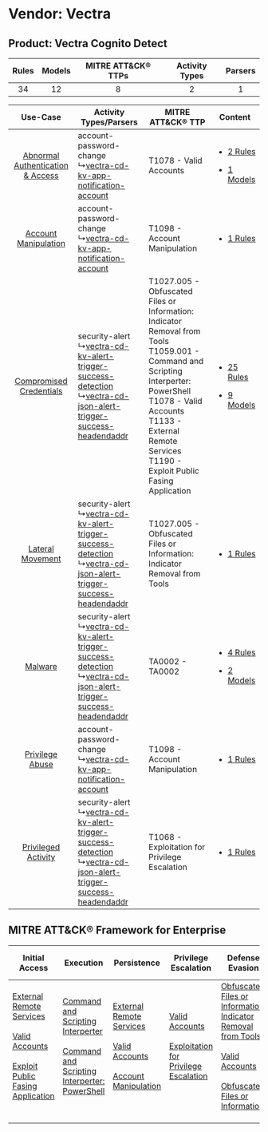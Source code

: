 Vendor: Vectra
==============
Product: Vectra Cognito Detect
------------------------------
| Rules | Models | MITRE ATT&CK® TTPs | Activity Types | Parsers |
|:-----:|:------:|:------------------:|:--------------:|:-------:|
|  34   |   12   |         8          |       2        |    1    |

|    Use-Case    | Activity Types/Parsers    | MITRE ATT&CK® TTP    | Content    |
|:----:| ---- | ---- | ---- |
| [Abnormal Authentication & Access](../../../UseCases/uc_abnormal_authentication_&_access.md) |  account-password-change<br> ↳[vectra-cd-kv-app-notification-account](Ps/pC_vectracdkvappnotificationaccount.md)<br>    | T1078 - Valid Accounts<br>    | [<ul><li>2 Rules</li></ul><ul><li>1 Models</li></ul>](RM/r_m_vectra_vectra_cognito_detect_Abnormal_Authentication_&_Access.md) |
|    [Account Manipulation](../../../UseCases/uc_account_manipulation.md)    |  account-password-change<br> ↳[vectra-cd-kv-app-notification-account](Ps/pC_vectracdkvappnotificationaccount.md)<br>    | T1098 - Account Manipulation<br>    | [<ul><li>1 Rules</li></ul>](RM/r_m_vectra_vectra_cognito_detect_Account_Manipulation.md)    |
|          [Compromised Credentials](../../../UseCases/uc_compromised_credentials.md)          |  security-alert<br> ↳[vectra-cd-kv-alert-trigger-success-detection](Ps/pC_vectracdkvalerttriggersuccessdetection.md)<br> ↳[vectra-cd-json-alert-trigger-success-headendaddr](Ps/pC_vectracdjsonalerttriggersuccessheadendaddr.md)<br> | T1027.005 - Obfuscated Files or Information: Indicator Removal from Tools<br>T1059.001 - Command and Scripting Interperter: PowerShell<br>T1078 - Valid Accounts<br>T1133 - External Remote Services<br>T1190 - Exploit Public Fasing Application<br> | [<ul><li>25 Rules</li></ul><ul><li>9 Models</li></ul>](RM/r_m_vectra_vectra_cognito_detect_Compromised_Credentials.md)         |
|    [Lateral Movement](../../../UseCases/uc_lateral_movement.md)    |  security-alert<br> ↳[vectra-cd-kv-alert-trigger-success-detection](Ps/pC_vectracdkvalerttriggersuccessdetection.md)<br> ↳[vectra-cd-json-alert-trigger-success-headendaddr](Ps/pC_vectracdjsonalerttriggersuccessheadendaddr.md)<br> | T1027.005 - Obfuscated Files or Information: Indicator Removal from Tools<br>    | [<ul><li>1 Rules</li></ul>](RM/r_m_vectra_vectra_cognito_detect_Lateral_Movement.md)    |
|    [Malware](../../../UseCases/uc_malware.md)    |  security-alert<br> ↳[vectra-cd-kv-alert-trigger-success-detection](Ps/pC_vectracdkvalerttriggersuccessdetection.md)<br> ↳[vectra-cd-json-alert-trigger-success-headendaddr](Ps/pC_vectracdjsonalerttriggersuccessheadendaddr.md)<br> | TA0002 - TA0002<br>    | [<ul><li>4 Rules</li></ul><ul><li>2 Models</li></ul>](RM/r_m_vectra_vectra_cognito_detect_Malware.md)    |
|    [Privilege Abuse](../../../UseCases/uc_privilege_abuse.md)    |  account-password-change<br> ↳[vectra-cd-kv-app-notification-account](Ps/pC_vectracdkvappnotificationaccount.md)<br>    | T1098 - Account Manipulation<br>    | [<ul><li>1 Rules</li></ul>](RM/r_m_vectra_vectra_cognito_detect_Privilege_Abuse.md)    |
|    [Privileged Activity](../../../UseCases/uc_privileged_activity.md)    |  security-alert<br> ↳[vectra-cd-kv-alert-trigger-success-detection](Ps/pC_vectracdkvalerttriggersuccessdetection.md)<br> ↳[vectra-cd-json-alert-trigger-success-headendaddr](Ps/pC_vectracdjsonalerttriggersuccessheadendaddr.md)<br> | T1068 - Exploitation for Privilege Escalation<br>    | [<ul><li>1 Rules</li></ul>](RM/r_m_vectra_vectra_cognito_detect_Privileged_Activity.md)    |

MITRE ATT&CK® Framework for Enterprise
--------------------------------------
| Initial Access                                                                                                                                                                                                                         | Execution                                                                                                                                                                                    | Persistence                                                                                                                                                                                                               | Privilege Escalation                                                                                                                                          | Defense Evasion                                                                                                                                                                                                                                                               | Credential Access | Discovery | Lateral Movement | Collection | Command and Control | Exfiltration | Impact |
| -------------------------------------------------------------------------------------------------------------------------------------------------------------------------------------------------------------------------------------- | -------------------------------------------------------------------------------------------------------------------------------------------------------------------------------------------- | ------------------------------------------------------------------------------------------------------------------------------------------------------------------------------------------------------------------------- | ------------------------------------------------------------------------------------------------------------------------------------------------------------- | ----------------------------------------------------------------------------------------------------------------------------------------------------------------------------------------------------------------------------------------------------------------------------- | ----------------- | --------- | ---------------- | ---------- | ------------------- | ------------ | ------ |
| [External Remote Services](https://attack.mitre.org/techniques/T1133)<br><br>[Valid Accounts](https://attack.mitre.org/techniques/T1078)<br><br>[Exploit Public Fasing Application](https://attack.mitre.org/techniques/T1190)<br><br> | [Command and Scripting Interperter](https://attack.mitre.org/techniques/T1059)<br><br>[Command and Scripting Interperter: PowerShell](https://attack.mitre.org/techniques/T1059/001)<br><br> | [External Remote Services](https://attack.mitre.org/techniques/T1133)<br><br>[Valid Accounts](https://attack.mitre.org/techniques/T1078)<br><br>[Account Manipulation](https://attack.mitre.org/techniques/T1098)<br><br> | [Valid Accounts](https://attack.mitre.org/techniques/T1078)<br><br>[Exploitation for Privilege Escalation](https://attack.mitre.org/techniques/T1068)<br><br> | [Obfuscated Files or Information: Indicator Removal from Tools](https://attack.mitre.org/techniques/T1027/005)<br><br>[Valid Accounts](https://attack.mitre.org/techniques/T1078)<br><br>[Obfuscated Files or Information](https://attack.mitre.org/techniques/T1027)<br><br> |                   |           |                  |            |                     |              |        |